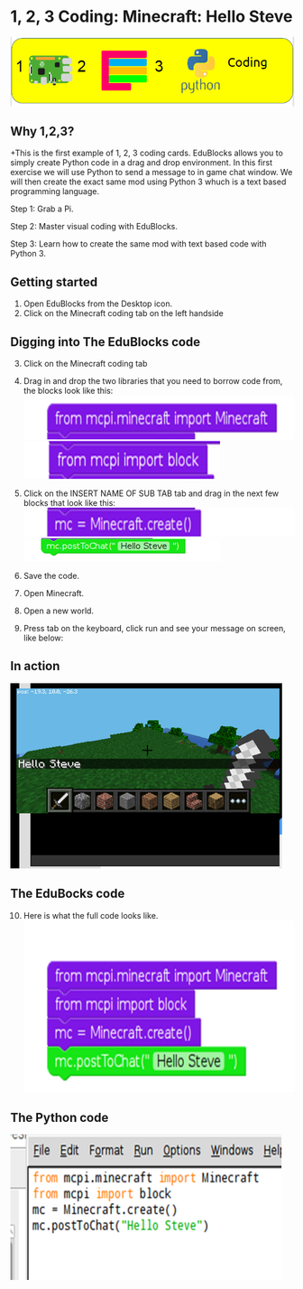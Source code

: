 # 1, 2, 3 Coding: Minecraft: Hello Steve
![](123cc2.png)

## Why 1,2,3?

+This is the first example of 1, 2, 3 coding cards. EduBlocks allows you to simply create Python code in a drag and drop environment. In this first exercise we will use Python to send a message to in game chat window. We will then create the exact same mod using Python 3 whuch is a text based programming language. 

Step 1: Grab a Pi.

Step 2: Master visual coding with EduBlocks.

Step 3: Learn how to create the same mod with text based code with Python 3.

## Getting started 

1. Open EduBlocks from the Desktop icon.
2. Click on the Minecraft coding tab on the left handside

## Digging into The EduBlocks code

3. Click on the Minecraft coding tab 
4. Drag in and drop the two libraries that you need to borrow code from, the blocks look like this:
![](1.png)
![](2.png)

5. Click on the INSERT NAME OF SUB TAB tab and drag in the next few blocks that look like this:
![](3.png)
![](4.png)

6. Save the code.
7. Open Minecraft.
8. Open a new world.
9. Press tab on the keyboard, click run and see your message on screen, like below:

## In action
![](Minecraft.png)
## The EduBocks code
10. Here is what the full code looks like.  
![](code.png)

## The Python code

![](python.png)
